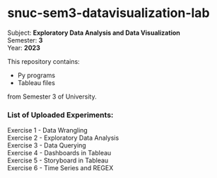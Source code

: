 # snuc-sem3-datavisualization-lab

Subject: <b>Exploratory Data Analysis and Data Visualization</b> <br>
Semester: <b>3</b> <br>
Year: <b>2023</b>

This repository contains:
* Py programs
* Tableau files

from Semester 3 of University.

### List of Uploaded Experiments:

Exercise 1 - Data Wrangling <br>
Exercise 2 - Exploratory Data Analysis <br>
Exercise 3 - Data Querying <br>
Exercise 4 - Dashboards in Tableau <br>
Exercise 5 - Storyboard in Tableau <br>
Exercise 6 - Time Series and REGEX <br>
